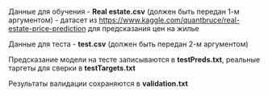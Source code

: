 Данные для обучения - __Real estate.csv__ (должен быть передан 1-м аргументом) - датасет из https://www.kaggle.com/quantbruce/real-estate-price-prediction для предсказания цен на жилье

Данные для теста - __test.csv__ (должен быть передан 2-м аргументом)

Предсказание модели на тесте записываются в __testPreds.txt__, реальные таргеты для сверки в __testTargets.txt__

Результаты валидации сохраняются в __validation.txt__
